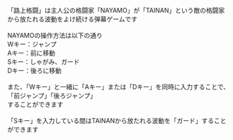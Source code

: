 「路上格闘」は主人公の格闘家「NAYAMO」が「TAINAN」という敵の格闘家から放たれる波動をよけ続ける弾幕ゲームです<br>
<br>
NAYAMOの操作方法は以下の通り<br>
Wキー：ジャンプ<br>
Aキー：前に移動<br>
Sキー：しゃがみ、ガード<br>
Dキー：後ろに移動<br>
<br>
また、「Wキー」と一緒に「Aキー」または「Dキー」を同時に入力することで、「前ジャンプ」「後ろジャンプ」<br>
することができます<br>
<br>
「Sキー」を入力している間はTAINANから放たれる波動を「ガード」することができます<br>
